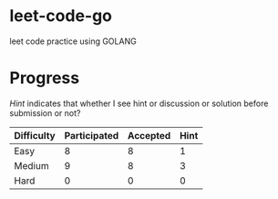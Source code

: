 # leet-code-go
leet code practice using GOLANG

# Progress

*Hint* indicates that whether I see hint or discussion or solution before submission or not?

| Difficulty  | Participated | Accepted | Hint |
|-------------|-----------|----------|------|
| Easy        | 8         | 8        | 1    |
| Medium      | 9         | 8        | 3    |
| Hard        | 0         | 0        | 0    |